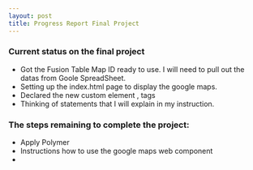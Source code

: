 ```yaml
---
layout: post
title: Progress Report Final Project
---
```



### Current status on the final project
- Got the Fusion Table Map ID ready to use. I will need to pull out the datas from Goole SpreadSheet.
- Setting up the index.html page to display the google maps.
- Declared the new custom element <google-map> , <google-map-marker> tags
- Thinking of statements that I will explain in my instruction.

### The steps remaining to complete the project:
- Apply Polymer 
- Instructions how to use the google maps web component
- 

